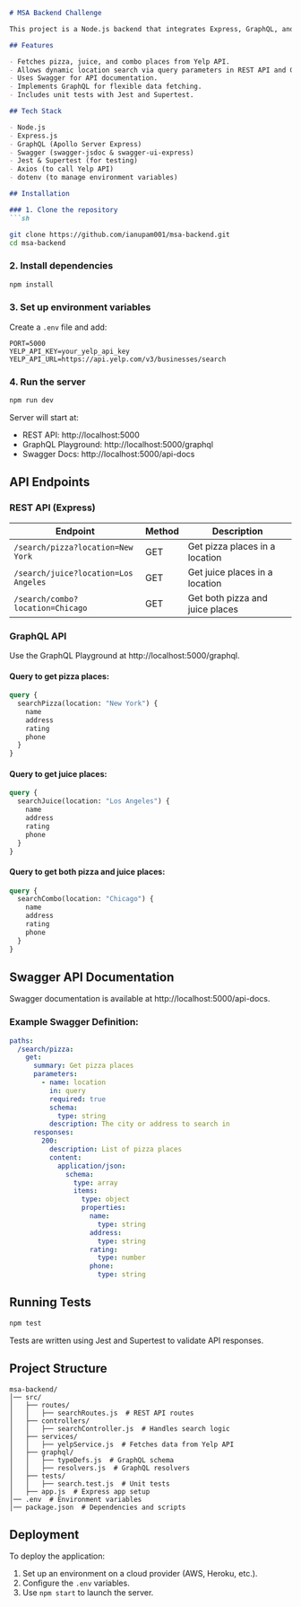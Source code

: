 ```md
# MSA Backend Challenge

This project is a Node.js backend that integrates Express, GraphQL, and Swagger to fetch and display business listings from Yelp API based on user queries.

## Features

- Fetches pizza, juice, and combo places from Yelp API.
- Allows dynamic location search via query parameters in REST API and GraphQL arguments.
- Uses Swagger for API documentation.
- Implements GraphQL for flexible data fetching.
- Includes unit tests with Jest and Supertest.

## Tech Stack

- Node.js
- Express.js
- GraphQL (Apollo Server Express)
- Swagger (swagger-jsdoc & swagger-ui-express)
- Jest & Supertest (for testing)
- Axios (to call Yelp API)
- dotenv (to manage environment variables)

## Installation

### 1. Clone the repository
```sh

git clone https://github.com/ianupam001/msa-backend.git
cd msa-backend
```

### 2. Install dependencies
```sh
npm install
```

### 3. Set up environment variables
Create a `.env` file and add:
```
PORT=5000
YELP_API_KEY=your_yelp_api_key
YELP_API_URL=https://api.yelp.com/v3/businesses/search
```

### 4. Run the server
```sh
npm run dev
```
Server will start at:
- REST API: http://localhost:5000
- GraphQL Playground: http://localhost:5000/graphql
- Swagger Docs: http://localhost:5000/api-docs

## API Endpoints

### REST API (Express)

| Endpoint                             | Method | Description                        |
|-----------------------------------   |--------|------------------------------------|
| `/search/pizza?location=New York`    | GET    | Get pizza places in a location     |
| `/search/juice?location=Los Angeles` | GET    | Get juice places in a location     |
| `/search/combo?location=Chicago`     | GET    | Get both pizza and juice places    |


### GraphQL API
Use the GraphQL Playground at http://localhost:5000/graphql.

#### Query to get pizza places:
```graphql
query {
  searchPizza(location: "New York") {
    name
    address
    rating
    phone
  }
}
```

#### Query to get juice places:
```graphql
query {
  searchJuice(location: "Los Angeles") {
    name
    address
    rating
    phone
  }
}
```

#### Query to get both pizza and juice places:
```graphql
query {
  searchCombo(location: "Chicago") {
    name
    address
    rating
    phone
  }
}
```

## Swagger API Documentation
Swagger documentation is available at http://localhost:5000/api-docs.

### Example Swagger Definition:
```yaml
paths:
  /search/pizza:
    get:
      summary: Get pizza places
      parameters:
        - name: location
          in: query
          required: true
          schema:
            type: string
          description: The city or address to search in
      responses:
        200:
          description: List of pizza places
          content:
            application/json:
              schema:
                type: array
                items:
                  type: object
                  properties:
                    name:
                      type: string
                    address:
                      type: string
                    rating:
                      type: number
                    phone:
                      type: string
```

## Running Tests
```sh
npm test
```
Tests are written using Jest and Supertest to validate API responses.

## Project Structure
```
msa-backend/
│── src/
│   ├── routes/
│   │   ├── searchRoutes.js  # REST API routes
│   ├── controllers/
│   │   ├── searchController.js  # Handles search logic
│   ├── services/
│   │   ├── yelpService.js  # Fetches data from Yelp API
│   ├── graphql/
│   │   ├── typeDefs.js  # GraphQL schema
│   │   ├── resolvers.js  # GraphQL resolvers
│   ├── tests/
│   │   ├── search.test.js  # Unit tests
│   ├── app.js  # Express app setup
│── .env  # Environment variables
│── package.json  # Dependencies and scripts
```

## Deployment
To deploy the application:
1. Set up an environment on a cloud provider (AWS, Heroku, etc.).
2. Configure the `.env` variables.
3. Use `npm start` to launch the server.

```